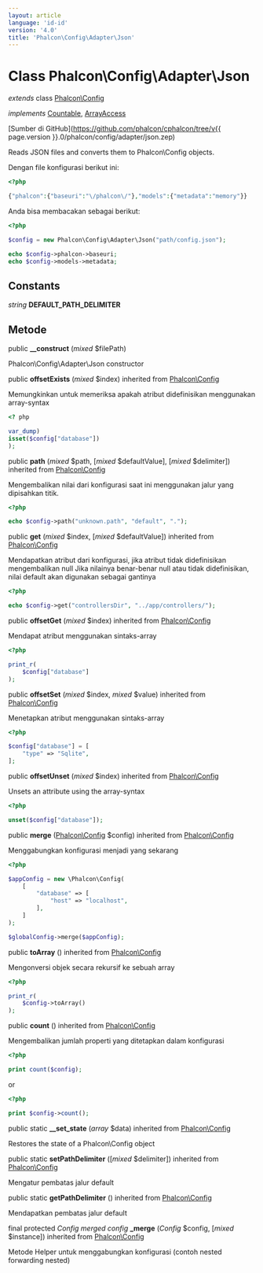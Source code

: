 ```yaml
---
layout: article
language: 'id-id'
version: '4.0'
title: 'Phalcon\Config\Adapter\Json'
---
```

# Class **Phalcon\Config\Adapter\Json**

*extends* class [Phalcon\Config](Phalcon_Config)

*implements* [Countable](https://php.net/manual/en/class.countable.php), [ArrayAccess](https://php.net/manual/en/class.arrayaccess.php)

[Sumber di GitHub](https://github.com/phalcon/cphalcon/tree/v{{ page.version }}.0/phalcon/config/adapter/json.zep)

Reads JSON files and converts them to Phalcon\Config objects.

Dengan file konfigurasi berikut ini:

```php
<?php

{"phalcon":{"baseuri":"\/phalcon\/"},"models":{"metadata":"memory"}}

```

Anda bisa membacakan sebagai berikut:

```php
<?php

$config = new Phalcon\Config\Adapter\Json("path/config.json");

echo $config->phalcon->baseuri;
echo $config->models->metadata;

```

## Constants

*string* **DEFAULT_PATH_DELIMITER**

## Metode

public **__construct** (*mixed* $filePath)

Phalcon\Config\Adapter\Json constructor

public **offsetExists** (*mixed* $index) inherited from [Phalcon\Config](Phalcon_Config)

Memungkinkan untuk memeriksa apakah atribut didefinisikan menggunakan array-syntax

```php
<? php

var_dump)
isset($config["database"])
);

```

public **path** (*mixed* $path, [*mixed* $defaultValue], [*mixed* $delimiter]) inherited from [Phalcon\Config](Phalcon_Config)

Mengembalikan nilai dari konfigurasi saat ini menggunakan jalur yang dipisahkan titik.

```php
<?php

echo $config->path("unknown.path", "default", ".");

```

public **get** (*mixed* $index, [*mixed* $defaultValue]) inherited from [Phalcon\Config](Phalcon_Config)

Mendapatkan atribut dari konfigurasi, jika atribut tidak didefinisikan mengembalikan null Jika nilainya benar-benar null atau tidak didefinisikan, nilai default akan digunakan sebagai gantinya

```php
<?php

echo $config->get("controllersDir", "../app/controllers/");

```

public **offsetGet** (*mixed* $index) inherited from [Phalcon\Config](Phalcon_Config)

Mendapat atribut menggunakan sintaks-array

```php
<?php

print_r(
    $config["database"]
);

```

public **offsetSet** (*mixed* $index, *mixed* $value) inherited from [Phalcon\Config](Phalcon_Config)

Menetapkan atribut menggunakan sintaks-array

```php
<?php

$config["database"] = [
    "type" => "Sqlite",
];

```

public **offsetUnset** (*mixed* $index) inherited from [Phalcon\Config](Phalcon_Config)

Unsets an attribute using the array-syntax

```php
<?php

unset($config["database"]);

```

public **merge** ([Phalcon\Config](Phalcon_Config) $config) inherited from [Phalcon\Config](Phalcon_Config)

Menggabungkan konfigurasi menjadi yang sekarang

```php
<?php

$appConfig = new \Phalcon\Config(
    [
        "database" => [
            "host" => "localhost",
        ],
    ]
);

$globalConfig->merge($appConfig);

```

public **toArray** () inherited from [Phalcon\Config](Phalcon_Config)

Mengonversi objek secara rekursif ke sebuah array

```php
<?php

print_r(
    $config->toArray()
);

```

public **count** () inherited from [Phalcon\Config](Phalcon_Config)

Mengembalikan jumlah properti yang ditetapkan dalam konfigurasi

```php
<?php

print count($config);

```

or

```php
<?php

print $config->count();

```

public static **__set_state** (*array* $data) inherited from [Phalcon\Config](Phalcon_Config)

Restores the state of a Phalcon\Config object

public static **setPathDelimiter** ([*mixed* $delimiter]) inherited from [Phalcon\Config](Phalcon_Config)

Mengatur pembatas jalur default

public static **getPathDelimiter** () inherited from [Phalcon\Config](Phalcon_Config)

Mendapatkan pembatas jalur default

final protected *Config merged config* **_merge** (*Config* $config, [*mixed* $instance]) inherited from [Phalcon\Config](Phalcon_Config)

Metode Helper untuk menggabungkan konfigurasi (contoh nested forwarding nested)